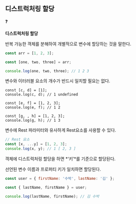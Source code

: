 ## 디스트럭처링 할당

<aside>
❓

**디스트럭처링 할당**

반복 가능한 객체를 분해하여 개별적으로 변수에 할당하는 것을 말한다.

</aside>

```jsx
const arr = [1, 2, 3];

const [one, two, three] = arr;

console.log(one, two, three); // 1 2 3
```

변수와 이터러블 요소의 개수가 반드시 일치할 필요는 없다.

```
const [c, d] = [1];
console.log(c, d); // 1 undefined

const [e, f] = [1, 2, 3];
console.log(e, f); // 1 2

const [g, , h] = [1, 2, 3];
console.log(g, h); // 1 3
```

변수에 Rest 파라미터와 유사하게 Rest요소를 사용할 수 있다.

```jsx
// Rest 요소
const [x, ...y] = [1, 2, 3];
console.log(x, y); // 1 [ 2, 3 ]
```

객체에 디스트럭처링 할당을 하면 *‘키’*를 기준으로 할당된다.

선언된 변수 이름과 프로퍼티 키가 일치하면 할당된다.

```jsx
const user = { firstName: '수박', lastName: '김' };

const { lastName, firstName } = user;

console.log(lastName, firstName); // 김 수박
```